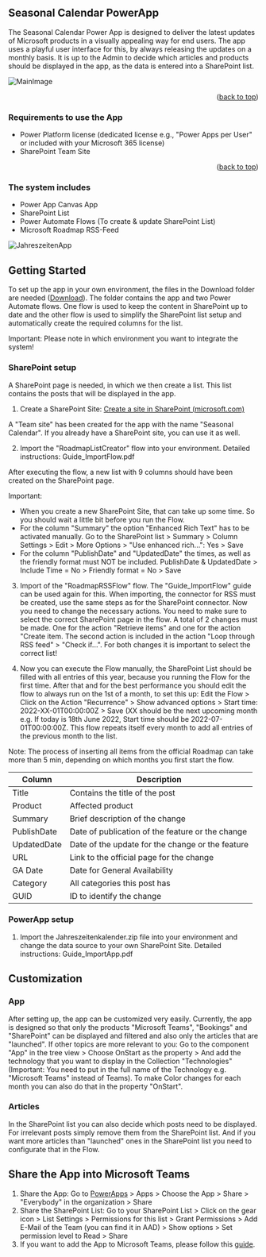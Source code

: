 <!-- ABOUT THE PROJECT -->
## Seasonal Calendar PowerApp
The Seasonal Calendar Power App is designed to deliver the latest updates of Microsoft products in a visually appealing way for end users. The app uses a playful user interface for this, by always releasing the updates on a monthly basis. It is up to the Admin to decide which articles and products should be displayed in the app, as the data is entered into a SharePoint list. 

![MainImage](https://user-images.githubusercontent.com/106154410/178455421-49438bf4-7f08-4fba-b5eb-9453001a746f.png)

<p align="right">(<a href="#top">back to top</a>)</p>

### Requirements to use the App
* Power Platform license (dedicated license e.g., "Power Apps per User" or included with your Microsoft 365 license)
* SharePoint Team Site

<p align="right">(<a href="#top">back to top</a>)</p>

### The system includes
* Power App Canvas App
* SharePoint List
* Power Automate Flows (To create & update SharePoint List)
* Microsoft Roadmap RSS-Feed 

![JahreszeitenApp](https://user-images.githubusercontent.com/106154410/170679887-aa0ec02e-b6f1-4623-8a6e-af5e31b66561.png)

<!-- GETTING STARTED -->
## Getting Started

To set up the app in your own environment, the files in the Download folder are needed ([Download](https://github.com/ttran799/seasonal-calendar/archive/refs/heads/main.zip)). The folder contains the app and two Power Automate flows. One flow is used to keep the content in SharePoint up to date and the other flow is used to simplify the SharePoint list setup and automatically create the required columns for the list. 

Important: Please note in which environment you want to integrate the system!

### SharePoint setup

A SharePoint page is needed, in which we then create a list. This list contains the posts that will be displayed in the app.

1. Create a SharePoint Site: [Create a site in SharePoint (microsoft.com)](https://docs.microsoft.com/en-us/sharepoint/create-site-collection)

A "Team site" has been created for the app with the name "Seasonal Calendar". If you already have a SharePoint site, you can use it as well.

2. Import the "RoadmapListCreator" flow into your environment. Detailed instructions: Guide_ImportFlow.pdf

After executing the flow, a new list with 9 columns should have been created on the SharePoint page.

Important: 
- When you create a new SharePoint Site, that can take up some time. So you should wait a little bit before you run the Flow. 
- For the column "Summary" the option "Enhanced Rich Text" has to be activated manually. Go to the SharePoint list > Summary > Column Settings > Edit > More Options > "Use enhanced rich...": Yes > Save
- For the column "PublishDate" and "UpdatedDate" the times, as well as the friendly format must NOT be included. PublishDate & UpdatedDate > Include Time = No > Friendly format = No > Save

3. Import of the "RoadmapRSSFlow" flow. The "Guide_ImportFlow" guide can be used again for this. When importing, the connector for RSS must be created, use the same steps as for the SharePoint connector. Now you need to change the necessary actions. You need to make sure to select the correct SharePoint page in the flow. A total of 2 changes must be made. One for the action "Retrieve items" and one for the action "Create item. The second action is included in the action "Loop through RSS feed" > "Check if...". For both changes it is important to select the correct list!

4. Now you can execute the Flow manually, the SharePoint List should be filled with all entries of this year, because you running the Flow for the first time. After that and for the best performance you should edit the flow to always run on the 1st of a month, to set this up: Edit the Flow > Click on the Action "Recurrence" > Show advanced options > Start time: 2022-XX-01T00:00:00Z > Save (XX should be the next upcoming month e.g. If today is 18th June 2022, Start time should be 2022-07-01T00:00:00Z. This flow repeats itself every month to add all entries of the previous month to the list.

Note: The process of inserting all items from the official Roadmap can take more than 5 min, depending on which months you first start the flow. 

Column | Description | 
--- | --- | 
Title | Contains the title of the post |
Product | Affected product |
Summary | Brief description of the change |
PublishDate | Date of publication of the feature or the change |
UpdatedDate | Date of the update for the change or the feature |
URL | Link to the official page for the change |
GA Date | Date for General Availability |
Category | All categories this post has |
GUID | ID to identify the change |

### PowerApp setup
1.	Import the Jahreszeitenkalender.zip file into your environment and change the data source to your own SharePoint Site. Detailed instructions: Guide_ImportApp.pdf

## Customization
### App
After setting up, the app can be customized very easily. Currently, the app is designed so that only the products "Microsoft Teams", "Bookings" and "SharePoint" can be displayed and filtered and also only the articles that are "launched". If other topics are more relevant to you: Go to the component "App" in the tree view > Choose OnStart as the property > And add the technology that you want to display in the Collection "Technologies" (Important: You need to put in the full name of the Technology e.g. "Microsoft Teams" instead of Teams). To make Color changes for each month you can also do that in the property "OnStart".

### Articles
In the SharePoint list you can also decide which posts need to be displayed. For irrelevant posts simply remove them from the SharePoint list. And if you want more articles than "launched" ones in the SharePoint list you need to configurate that in the Flow.

## Share the App into Microsoft Teams
1. Share the App: Go to [PowerApps](make.powerapps.com) > Apps > Choose the App > Share > "Everybody" in the organization > Share
2. Share the SharePoint List: Go to your SharePoint List > Click on the gear icon > List Settings > Permissions for this list > Grant Permissions > Add E-Mail of the Team (you can find it in AAD) > Show options > Set permission level to Read > Share
3. If you want to add the App to Microsoft Teams, please follow this [guide](https://docs.microsoft.com/en-us/power-apps/teams/embed-teams-tab).
